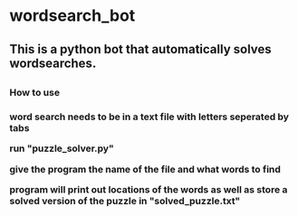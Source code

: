 # wordsearch_bot
<h2>This is a python bot that automatically solves wordsearches.<h2>

<h3>How to use<h3>
  
word search needs to be in a text file with letters seperated by tabs

run "puzzle_solver.py"

give the program the name of the file and what words to find

program will print out locations of the words as well as store a solved version of the puzzle in "solved_puzzle.txt"

